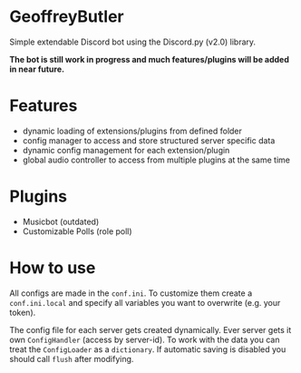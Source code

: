 # GeoffreyButler
Simple extendable Discord bot using the Discord.py (v2.0) library.

**The bot is still work in progress and much features/plugins will be added in near future.**

# Features
 * dynamic loading of  extensions/plugins from defined folder
 * config manager to access and store structured server specific data
 * dynamic config management for each extension/plugin
 * global audio controller to access from multiple plugins at the same time
 
# Plugins
 * Musicbot (outdated)
 * Customizable Polls (role poll)

# How to use
All configs are made in the `conf.ini`. To customize them create a `conf.ini.local` and specify all
variables you want to overwrite (e.g. your token).

The config file for each server gets created dynamically. Ever server gets it own `ConfigHandler` (access by server-id).
To work with the data you can treat the `ConfigLoader` as a `dictionary`. If automatic saving is disabled you should
 call `flush` after modifying.
 